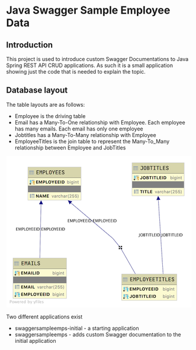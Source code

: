 # Java Swagger Sample Employee Data

## Introduction

This project is used to introduce custom Swagger Documentations to Java Spring REST API CRUD applications. As such it is a small application showing just the code that is needed to explain the topic.

## Database layout

The table layouts are as follows:

- Employee is the driving table
- Email has a Many-To-One relationship with Employee. Each employee has many emails. Each email has only one employee
- Jobtitles has a Many-To-Many relationship with Employee
- EmployeeTitles is the join table to represent the Many-To_Many relationship between Employee and JobTitles

![Sample Employees Database Layout](sampleemps-db.png)

Two different applications exist

- swaggersampleemps-initial - a starting application
- swaggersampleemps - adds custom Swagger documentation to the initial application
